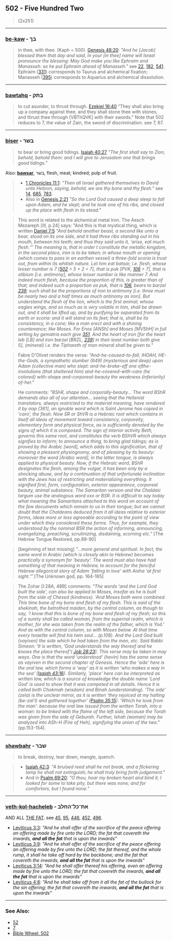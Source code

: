 ## 502 - Five Hundred Two
> (2x251)

---

### [be-kaw](/keys/BKf) - בך
> in thee, with thee. (Kaph = 500). [Genesis 48:20](http://biblehub.com/genesis/48-20.htm): *"And he [Jacob] blessed them that day and said, In your [in thee] name will Israel pronounce the blessing: May God make you like Ephraim and Manasseh: so he put Ephraim ahead of Manasseh."* see [22](22), [182](182), [541](541). Ephraim ([331](331)) corresponds to Taurus and alchemical fixation; Manasseh ([395](395)) corresponds to Aquarius and alchemical dissolution.

---

### [bawtahq](/keys/BThQ) - בתק
> to cut asunder, to thrust through. [Ezekiel 16:40](http://biblehub.com/ezekiel/16-40.htm) "They shall also bring up a company against thee, and they shall stone thee with stones, and thrust thee through [VBThQVK] with their swords." Note that 502 reduces to 7, the value of Zain, the sword of discrimination. see 7, 67.

---

### [biser](/keys/BShR) - בשר
> to bear or bring good tidings. [Isaiah 40:27](http://biblehub.com/isaiah/40-27.htm) *"The first shall say to Zion, behold, behold them: and I will give to Jerusalem one that brings good tidings."*

Also: **[bawsar](/keys/BShR)**, בשר, flesh, meat; kindred; pulp of fruit.

> - [1 Chronicles 11:1](http://biblehub.com/1_chronicles/11-1.htm): *"Then all Israel gathered themselves to David unto Hebron, saying, behold, we are thy bone and thy flesh."* see [14](14), [685](685), [783](783).
> - Also in [Genesis 2:21](http://biblehub.com/genesis/2-21.htm) *"So the Lord God caused a deep sleep to fall upon Adam, and he slept; and he took one of his ribs, and closed up the place with flesh in its stead."*

> This word is related to the alchemical metal Iron. The Aesch Mezareph [III, p.24] says: "And this is that mystical thing, which is written [Daniel 7:5](http://biblehub.com/daniel/7-5.htm) *"And behold another beast, a second like unto a bear, stood on its one side, and it had three ribs standing out in his mouth, between his teeth; and thus they said unto it, 'arise, eat much flesh.'" The meaning is, that in order t constitute the metallic kingdom, in the second place, iron is to be taken; in whose mouth or opening (which comes to pass in an earthen vessel) a three-fold scoria is trust out, from within its whitish nature. Let him eat batsar, i.e. flesh, whose lesser number is 7 [[502](502) > 5 + 2 = 7], that is puk [PVK, [106](106) > 7], that is stibium [i.e. antimony], whose lesser number is like manner 7. And indeed much flesh, because the proportion of this, is greater than of that; and indeed such a proportion as puk, that is [106](106), bears to barzel [239](239); such shall be the proportions of iron to antimony [i.e. three must be nearly two and a half times as much antinomy as iron]. But understand the flesh of the lion, which is the first animal; whose eagles wings, and so much as is very volatile in him, shall be drawn out, and it shall be lifted up, and by purifying be separated from its earth or scoria: and it will stand on its feet; that is, shall be its consistency, in a cone; like a man erect and with a shining countenance; like Moses. For Enos [ANSh] and Moses [MVShH] in full writing by gematria each give [351](351). And the heart of iron [for the heart leb [LB] and iron barzel [BRZL, [239](239)] in their least number both give 5], (mineral) i.e. the Tiphareth of man mineral shall be given to."*

> Fabre D'Olivet renders the verse: *"And-he-caused-to-fall, IHOAH, HE-the-Gods, a sympathetic slumber (649) (mysterious and deep) upon Adam (collective man) who slept: and-he-broke-off one ofthe- involutions (that sheltered him) and-he-covered-with-care (he colored) with-shape and-corporeal-beauty the weakness (inferiority) of-her."*

> He comments: *"BShR, shape and corporally-beauty... The word BShR demands also all of our attention... seeing that the Hellenist translators, always restricted to the material meaning, have rendered it by σαp [361], an ignoble word which is Saint Jerome has copied in 'caro', the flesh. Now SR or ShVR is a Hebraic root which contains in itself all ideas of movement toward consistency, corporeity, elementary form and physical force, as is sufficiently denoted by the signs of which it is composed. The sign of interior activity Beth, governs this same root, and constitutes the verb BShVR which always signifies to inform; to announce a thing, to bring glad tidings; as is proved by the Arabic [word], which adds to this signification, that of showing a pleasant physiognomy, and of pleasing by its beauty: moreover the word [Arabic word], in the latter tongue, is always applied to physical beauty. Now, if the Hebraic word, BShR designates the flesh, among the vulgar, it has been only by a shocking abuse, and by a continuation of that unfortunate inclination with the Jews has of restricting and materializing everything. It signified first, form, configuration, exterior appearance, corporeal beauty, animal substance. The Samaritan version and the Chaldaic targum use the analogous word xxx or BSR. It is difficult to say today what meaning the Samaritans attached to this word on account of the few documents which remain to us in their tongue; but we cannot doubt that the Chaldeans deduced from it all ideas relative to exterior forms, ideas more or less agreeable according to the point of view under which they considered these forms. Thus, for example, they understood by the nominal BSR the action of informing, announcing, evangelizing, preaching, scrutinizing, disdaining, scorning etc."* [The Hebrew Tongue Restored, pp.89-90]

> [beginning of text missing] *"...more general and spiritual. In fact, the same word in Arabic (which is closely akin to Hebrew) becomes practically a synonym for 'beauty'. The word must also have had something of that meaning in Hebrew, to account for the fanciful Hebrew allegorical story of Adam 'falling in love' with Aisha 'at first sight.'"* [The Unknown god, pp. 164-165]

> The Zohar [I:28A, 48B] comments: *"The words 'and the Lord God built the side', can also be applied to Moses, insofar as he is built from the side of Chesed (kindness). 'And Moses both were combined. This time bone of my bone and flesh of my flesh. This is said of the shekinah, the betrothed maiden, by the central column, as though to say, 'I know that this is bone of my bone and flesh of my flesh; so this of a surety shall be called woman, from the supernal realm, which is mother, for she was taken from the realm of the father, which is Yod.' And as with the central column, so with Moses below. At that time every Israelite will find his twin soul... (p.108). And the Lord God built (vayiven) the side which he had taken from the man, etc. Said Rabbi Simeon: 'It is written, 'God understands the way thereof and he knows the place thereof'( [Job 28:23](http://biblehub.com/job/28-23.htm)). This verse may be taken in may ways. One is that the word 'understood' (hevin) has the same sense as vayiven in the second chapter of Genesis. Hence the 'side' here is the oral law, which forms a 'way' as it is written 'who makes a way in the sea' ([Isaiah 43:16](http://biblehub.com/isaiah/43-16.htm)). Similarly, 'place' here can be interpreted as written law, which is a source of knowledge the double name 'Lord God' is used to show that it was competed in all details. Hence it is called both Chokmah (wisdom) and Binah (understanding). 'The side' (zela) is the unclear mirror, as it is written 'they rejoiced at my halting (be-zal'l) and gathered together' ([Psalm 35:15](http://biblehub.com/psalms/35-15.htm)). 'Which he took from the man': because the oral law issued from the written Torah, into a woman: to be linked with the flame of the left side, because the Torah was given from the side of Geburah. Further, Ishah (woman) may be analyzed into ASh-H (Fire of Heh), signifying the union of the two."* (pp.153-154).

---

### [shawbahr](/keys/ShBR) - שבר
> to break, destroy, tear down, mangle, quench.

> - [Isaiah 42:3](http://biblehub.com/isaiah/42-3.htm): *"A bruised reed shall he not break, and a flickering lamp he shall not extinguish; he shall truly bring forth judgement."*
> -  And in [Psalm 69:20](http://biblehub.com/psalms/69-20.htm): *"O thou, hear my broken heart and bind it; I looked for some to take pity, but there was none; and for comfortors, but I found none."*

---

### [veth-kol-hacheleb](/keys/ATh-KL-HChLB) - את־כל־החלב
AND ALL [THE FAT](/keys/HChLB). see [45](45), [95](95), [446](446), [452](452), [496](496).

- [Leviticus 3:3](https://biblehub.com/leviticus/3-3.htm): *"And he shall offer of the sacrifice of the peace offering an offering made by fire unto the LORD; the fat that covereth the inwards, **and all the fat** that is upon the inwards"*
- [Leviticus 3:9](https://biblehub.com/leviticus/3-9.htm): *"And he shall offer of the sacrifice of the peace offering an offering made by fire unto the LORD; the fat thereof, and the whole rump, it shall he take off hard by the backbone; and the fat that covereth the inwards, **and all the fat** that is upon the inwards"*
- [Leviticus 3:14](https://biblehub.com/leviticus/3-14.htm): *"And he shall offer thereof his offering, even an offering made by fire unto the LORD; the fat that covereth the inwards, **and all the fat** that is upon the inwards"*
- [Leviticus 4:8](https://biblehub.com/leviticus/4-8.htm): *"And he shall take off from it all the fat of the bullock for the sin offering; the fat that covereth the inwards, **and all the fat** that is upon the inwards"*

---

### See Also:

- [52](52)
- [7](7)
- [Bible Wheel: 502](https://www.biblewheel.com//GR/GR_Database.php?SearchBy_Gematria=502)
